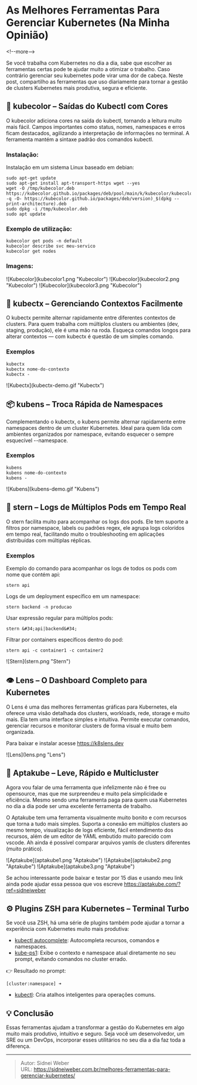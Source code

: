 # As Melhores Ferramentas Para Gerenciar Kubernetes (Na Minha Opinião)


&lt;!--more--&gt;

Se você trabalha com Kubernetes no dia a dia, sabe que escolher as ferramentas certas pode te ajudar muito a otimizar o trabalho. Caso contrário gerenciar seu kubernetes pode virar uma dor de cabeça. Neste post, compartilho as ferramentas que uso diariamente para tornar a gestão de clusters Kubernetes mais produtiva, segura e eficiente.

## 🎨 kubecolor – Saídas do Kubectl com Cores

O kubecolor adiciona cores na saída do kubectl, tornando a leitura muito mais fácil. Campos importantes como status, nomes, namespaces e erros ficam destacados, agilizando a interpretação de informações no terminal. A ferramenta mantém a sintaxe padrão dos comandos kubectl.

### Instalação:
Instalação em um sistema Linux baseado em debian:

```shell
sudo apt-get update
sudo apt-get install apt-transport-https wget --yes
wget -O /tmp/kubecolor.deb https://kubecolor.github.io/packages/deb/pool/main/k/kubecolor/kubecolor_$(wget -q -O- https://kubecolor.github.io/packages/deb/version)_$(dpkg --print-architecture).deb
sudo dpkg -i /tmp/kubecolor.deb
sudo apt update
```

### Exemplo de utilização:
```shell
kubecolor get pods -n default
kubecolor describe svc meu-servico
kubecolor get nodes
```

### Imagens: 
![Kubecolor](kubecolor1.png &#34;Kubecolor&#34;)
![Kubecolor](kubecolor2.png &#34;Kubecolor&#34;)
![Kubecolor](kubecolor3.png &#34;Kubecolor&#34;)

## 🔄 kubectx – Gerenciando Contextos Facilmente

O kubectx permite alternar rapidamente entre diferentes contextos de clusters. Para quem trabalha com múltiplos clusters ou ambientes (dev, staging, produção), ele é uma mão na roda. Esqueça comandos longos para alterar contextos — com kubectx é questão de um simples comando.

### Exemplos
```shell
kubectx
kubectx nome-do-contexto
kubectx -
```

![Kubectx](kubectx-demo.gif &#34;Kubectx&#34;)

## 📦 kubens – Troca Rápida de Namespaces

Complementando o kubectx, o kubens permite alternar rapidamente entre namespaces dentro de um cluster Kubernetes. Ideal para quem lida com ambientes organizados por namespace, evitando esquecer o sempre esquecível --namespace.

### Exemplos
```shell
kubens
kubens nome-do-contexto
kubens -
```

![Kubens](kubens-demo.gif &#34;Kubens&#34;)

## 📜 stern – Logs de Múltiplos Pods em Tempo Real

O stern facilita muito para acompanhar os logs dos pods. Ele tem suporte a filtros por namespace, labels ou padrões regex, ele agrupa logs coloridos em tempo real, facilitando muito o troubleshooting em aplicações distribuídas com múltiplas réplicas.

### Exemplos
Exemplo do comando para acompanhar os logs de todos os pods com nome que contém api:

```shell
stern api
```

Logs de um deployment específico em um namespace:

```shell
stern backend -n producao
```

Usar expressão regular para múltiplos pods:

```shell
stern &#34;api|backend&#34;
```

Filtrar por containers específicos dentro do pod:

```shell
stern api -c container1 -c container2
```

![Stern](stern.png &#34;Stern&#34;)

## 👁️ Lens – O Dashboard Completo para Kubernetes

O Lens é uma das melhores ferramentas gráficas para Kubernetes, ela oferece uma visão detalhada dos clusters, workloads, rede, storage e muito mais. Ela tem uma interface simples e intuitiva. Permite executar comandos, gerenciar recursos e monitorar clusters de forma visual e muito bem organizada.

Para baixar e instalar acesse https://k8slens.dev

![Lens](lens.png &#34;Lens&#34;)

## 🧠 Aptakube – Leve, Rápido e Multicluster

Agora vou falar de uma ferramenta que infelizmente não é free ou opensource, mas que me surpreendeu e muito pela simplicidade e eficiência. Mesmo sendo uma ferramenta paga para quem usa Kubernetes no dia a dia pode ser uma excelente ferramenta de trabalho.

O Aptakube tem uma ferramenta visualmente muito bonito e com recursos que torna a tudo mais simples. Suporta a conexão em múltiplos clusters ao mesmo tempo, visualização de logs eficiente, fácil entendimento dos recursos, além de um editor de YAML embutido muito parecido com vscode. Ah ainda é possível comparar arquivos yamls de clusters diferentes (muito prático).


![Aptakube](aptakube1.png &#34;Aptakube&#34;)
![Aptakube](aptakube2.png &#34;Aptakube&#34;)
![Aptakube](aptakube3.png &#34;Aptakube&#34;)

Se achou interessante pode baixar e testar por 15 dias e usando meu link ainda pode ajudar essa pessoa que vos escreve https://aptakube.com/?ref=sidneiweber

## ⚙️ Plugins ZSH para Kubernetes – Terminal Turbo

Se você usa ZSH, há uma série de plugins também pode ajudar a tornar a experiência com Kubernetes muito mais produtiva:

* [kubectl autocomplete](https://gist.github.com/GusAntoniassi/2f58e716b67f648d13f91c1d780b05bf): Autocompleta recursos, comandos e namespaces.
* [kube-ps1](https://github.com/jonmosco/kube-ps1): Exibe o contexto e namespace atual diretamente no seu prompt, evitando comandos no cluster errado.

👉 Resultado no prompt:
```
[cluster:namespace] ➜
```
* [kubectl](https://github.com/ohmyzsh/ohmyzsh/tree/master/plugins/kubectl): Cria atalhos inteligentes para operações comuns.

## 💡 Conclusão

Essas ferramentas ajudam a transformar a gestão do Kubernetes em algo muito mais produtivo, intuitivo e seguro. Seja você um desenvolvedor, um SRE ou um DevOps, incorporar esses utilitários no seu dia a dia faz toda a diferença.

---

> Autor: Sidnei Weber  
> URL: https://sidneiweber.com.br/melhores-ferramentas-para-gerenciar-kubernetes/  

